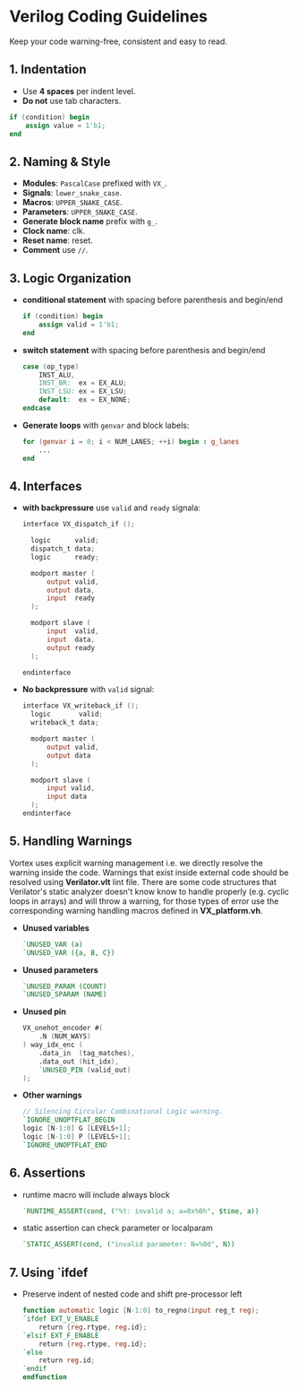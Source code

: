 # Verilog Coding Guidelines

Keep your code warning-free, consistent and easy to read.

## 1. Indentation
- Use **4 spaces** per indent level.
- **Do not** use tab characters.

```verilog
if (condition) begin
    assign value = 1'b1;
end
```

## 2. Naming & Style
- **Modules**: `PascalCase` prefixed with `VX_`.
- **Signals**: `lower_snake_case`.
- **Macros**: `UPPER_SNAKE_CASE`.
- **Parameters**: `UPPER_SNAKE_CASE`.
- **Generate block name** prefix with `g_`.
- **Clock name**: clk.
- **Reset name**: reset.
- **Comment** use `//`.

## 3. Logic Organization
- **conditional statement** with spacing before parenthesis and begin/end
  ```verilog
  if (condition) begin
      assign valid = 1'b1;
  end
  ```
- **switch statement** with spacing before parenthesis and begin/end
  ```verilog
  case (op_type)
      INST_ALU,
      INST_BR:  ex = EX_ALU;
      INST_LSU: ex = EX_LSU;
      default:  ex = EX_NONE;
  endcase
  ```
- **Generate loops** with `genvar` and block labels:
  ```verilog
  for (genvar i = 0; i < NUM_LANES; ++i) begin : g_lanes
      ...
  end
  ```

## 4. Interfaces
- **with backpressure** use `valid` and `ready` signala:
  ```verilog
  interface VX_dispatch_if ();

    logic      valid;
    dispatch_t data;
    logic      ready;

    modport master (
        output valid,
        output data,
        input  ready
    );

    modport slave (
        input  valid,
        input  data,
        output ready
    );

  endinterface
  ```

- **No backpressure** with `valid` signal:
  ```verilog
  interface VX_writeback_if ();
    logic       valid;
    writeback_t data;

    modport master (
        output valid,
        output data
    );

    modport slave (
        input valid,
        input data
    );
  endinterface
  ```

## 5. Handling Warnings
Vortex uses explicit warning management i.e. we directly resolve the warning inside the code. Warnings that exist inside external code should be resolved using **Verilator.vlt** lint file. There are some code structures that Verilator's static analyzer doesn't know know to handle properly (e.g. cyclic loops in arrays) and will throw a warning, for those types of error use the corresponding warning handling macros defined in **VX_platform.vh**.

- **Unused variables**
  ```verilog
  `UNUSED_VAR (a)
  `UNUSED_VAR ({a, B, C})
  ```
- **Unused parameters**
  ```verilog
  `UNUSED_PARAM (COUNT)
  `UNUSED_SPARAM (NAME)
  ```
- **Unused pin**
  ```verilog
  VX_onehot_encoder #(
      .N (NUM_WAYS)
  ) way_idx_enc (
      .data_in  (tag_matches),
      .data_out (hit_idx),
      `UNUSED_PIN (valid_out)
  );
  ```
- **Other warnings**
  ```verilog
  // Silencing Circular Combinational Logic warning.
  `IGNORE_UNOPTFLAT_BEGIN
  logic [N-1:0] G [LEVELS+1];
  logic [N-1:0] P [LEVELS+1];
  `IGNORE_UNOPTFLAT_END
  ```

## 6. Assertions
- runtime macro will include always block
  ```verilog
  `RUNTIME_ASSERT(cond, ("%t: invalid a; a=0x%0h", $time, a))
  ```
- static assertion can check parameter or localparam
  ```verilog
  `STATIC_ASSERT(cond, ("invalid parameter: N=%0d", N))
  ```

## 7. Using `ifdef
- Preserve indent of nested code and shift pre-processor left
  ```verilog
  function automatic logic [N-1:0] to_regno(input reg_t reg);
  `ifdef EXT_V_ENABLE
      return {reg.rtype, reg.id};
  `elsif EXT_F_ENABLE
      return {reg.rtype, reg.id};
  `else
      return reg.id;
  `endif
  endfunction
  ```